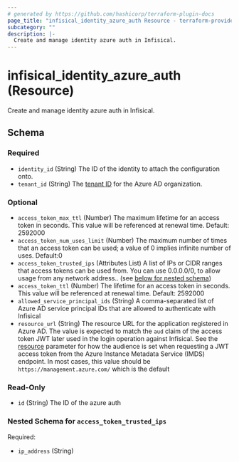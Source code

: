 ```yaml
---
# generated by https://github.com/hashicorp/terraform-plugin-docs
page_title: "infisical_identity_azure_auth Resource - terraform-provider-infisical"
subcategory: ""
description: |-
  Create and manage identity azure auth in Infisical.
---
```


# infisical_identity_azure_auth (Resource)

Create and manage identity azure auth in Infisical.



<!-- schema generated by tfplugindocs -->
## Schema

### Required

- `identity_id` (String) The ID of the identity to attach the configuration onto.
- `tenant_id` (String) The [tenant ID](https://learn.microsoft.com/en-us/entra/fundamentals/how-to-find-tenant) for the Azure AD organization.

### Optional

- `access_token_max_ttl` (Number) The maximum lifetime for an access token in seconds. This value will be referenced at renewal time. Default: 2592000
- `access_token_num_uses_limit` (Number) The maximum number of times that an access token can be used; a value of 0 implies infinite number of uses. Default:0
- `access_token_trusted_ips` (Attributes List) A list of IPs or CIDR ranges that access tokens can be used from. You can use 0.0.0.0/0, to allow usage from any network address.. (see [below for nested schema](#nestedatt--access_token_trusted_ips))
- `access_token_ttl` (Number) The lifetime for an access token in seconds. This value will be referenced at renewal time. Default: 2592000
- `allowed_service_principal_ids` (String) A comma-separated list of Azure AD service principal IDs that are allowed to authenticate with Infisical
- `resource_url` (String) The resource URL for the application registered in Azure AD. The value is expected to match the `aud` claim of the access token JWT later used in the login operation against Infisical. See the [resource](https://learn.microsoft.com/en-us/entra/identity/managed-identities-azure-resources/how-to-use-vm-token#get-a-token-using-http) parameter for how the audience is set when requesting a JWT access token from the Azure Instance Metadata Service (IMDS) endpoint. In most cases, this value should be `https://management.azure.com/` which is the default

### Read-Only

- `id` (String) The ID of the azure auth

<a id="nestedatt--access_token_trusted_ips"></a>
### Nested Schema for `access_token_trusted_ips`

Required:

- `ip_address` (String)
